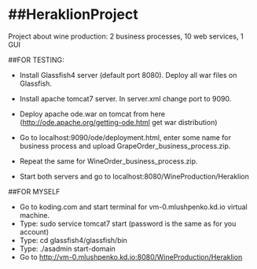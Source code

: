 ##HeraklionProject
================

Project about wine production: 2 business processes, 10 web services, 1 GUI

##FOR TESTING:

* Install Glassfish4 server (default port 8080). Deploy all war files on Glassfish.
 
* Install apache tomcat7 server. In server.xml change port to 9090. 
* Deploy apache ode.war on tomcat from here (http://ode.apache.org/getting-ode.html get war distribution)
* Go to localhost:9090/ode/deployment.html, enter some name for business process and upload GrapeOrder_business_process.zip.
* Repeat the same for WineOrder_business_process.zip.

* Start both servers and go to localhost:8080/WineProduction/Heraklion



##FOR MYSELF

* Go to koding.com and start terminal for vm-0.mlushpenko.kd.io virtual machine. 
* Type: sudo service tomcat7 start (password is the same as for you account)
* Type: cd glassfish4/glassfish/bin
* Type: ./asadmin start-domain
* Go to http://vm-0.mlushpenko.kd.io:8080/WineProduction/Heraklion
